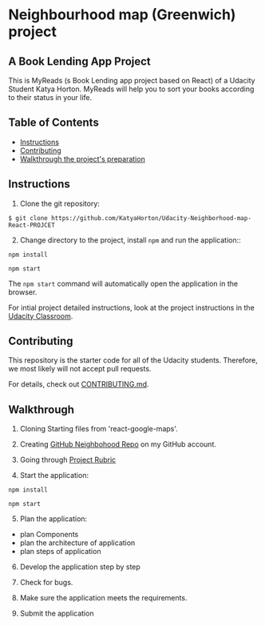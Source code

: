 
# Neighbourhood map (Greenwich) project
## A Book Lending App Project


This is MyReads (s Book Lending app project based on React) of a Udacity Student Katya Horton.
MyReads will help you to sort your books according to their status in your life.


## Table of Contents

* [Instructions](#instructions)
* [Contributing](#contributing)
* [Walkthrough the project's preparation](#Walkthrough)


## Instructions

1. Clone the git repository: 

```$ git clone https://github.com/KatyaHorton/Udacity-Neighborhood-map-React-PROJCET```

2. Change directory to the project, install ```npm``` and run the application:: 

```
npm install 

npm start
```

The ```npm start``` command will automatically open the application in the browser. 

For intial project detailed instructions, look at the project instructions in the [Udacity Classroom](https://classroom.udacity.com/me).

## Contributing

This repository is the starter code for all of the Udacity students. Therefore, we most likely will not accept pull requests.

For details, check out [CONTRIBUTING.md](CONTRIBUTING.md).

## Walkthrough
1. Cloning Starting files from 'react-google-maps'.

2. Creating [GitHub Neighbohood Repo](https://github.com/KatyaHorton/Udacity-Neighborhood-map-React-PROJCET) on my GitHub account.

3. Going through [Project Rubric](https://review.udacity.com/#!/rubrics/1351/view)

4. Start the application: 
```
npm install 

npm start
```

5. Plan the application:
- plan Components
- plan the architecture of application
- plan steps of application

6. Develop the application step by step

7. Check for bugs.

8. Make sure the application meets the requirements.

9. Submit the application